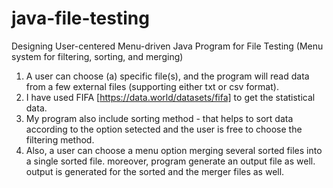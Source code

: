 # java-file-testing
Designing User-centered Menu-driven Java Program for File Testing (Menu system for filtering, sorting, and merging)

  1. A user can choose (a) specific file(s), and the program will read data from a few external files (supporting either txt or csv format).
  2. I have used FIFA [https://data.world/datasets/fifa] to get the statistical data.  
  3. My program also include sorting method - that helps to sort data according to the option setected and the user is free to choose the filtering method.
  4. Also, a user can choose a menu option merging several sorted files into a single sorted file. moreover, program generate an output file as well. output is generated for the sorted and the merger files as well.
